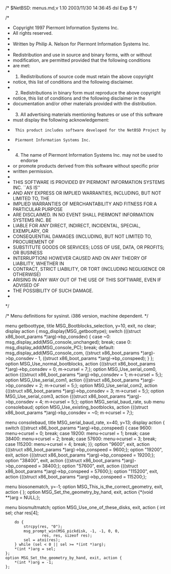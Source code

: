 /*	$NetBSD: menus.md,v 1.10 2003/11/30 14:36:45 dsl Exp $	*/

/*
 * Copyright 1997 Piermont Information Systems Inc.
 * All rights reserved.
 *
 * Written by Philip A. Nelson for Piermont Information Systems Inc.
 *
 * Redistribution and use in source and binary forms, with or without
 * modification, are permitted provided that the following conditions
 * are met:
 * 1. Redistributions of source code must retain the above copyright
 *    notice, this list of conditions and the following disclaimer.
 * 2. Redistributions in binary form must reproduce the above copyright
 *    notice, this list of conditions and the following disclaimer in the
 *    documentation and/or other materials provided with the distribution.
 * 3. All advertising materials mentioning features or use of this software
 *    must display the following acknowledgement:
 *      This product includes software developed for the NetBSD Project by
 *      Piermont Information Systems Inc.
 * 4. The name of Piermont Information Systems Inc. may not be used to endorse
 *    or promote products derived from this software without specific prior
 *    written permission.
 *
 * THIS SOFTWARE IS PROVIDED BY PIERMONT INFORMATION SYSTEMS INC. ``AS IS''
 * AND ANY EXPRESS OR IMPLIED WARRANTIES, INCLUDING, BUT NOT LIMITED TO, THE
 * IMPLIED WARRANTIES OF MERCHANTABILITY AND FITNESS FOR A PARTICULAR PURPOSE
 * ARE DISCLAIMED. IN NO EVENT SHALL PIERMONT INFORMATION SYSTEMS INC. BE 
 * LIABLE FOR ANY DIRECT, INDIRECT, INCIDENTAL, SPECIAL, EXEMPLARY, OR 
 * CONSEQUENTIAL DAMAGES (INCLUDING, BUT NOT LIMITED TO, PROCUREMENT OF 
 * SUBSTITUTE GOODS OR SERVICES; LOSS OF USE, DATA, OR PROFITS; OR BUSINESS
 * INTERRUPTION) HOWEVER CAUSED AND ON ANY THEORY OF LIABILITY, WHETHER IN
 * CONTRACT, STRICT LIABILITY, OR TORT (INCLUDING NEGLIGENCE OR OTHERWISE)
 * ARISING IN ANY WAY OUT OF THE USE OF THIS SOFTWARE, EVEN IF ADVISED OF 
 * THE POSSIBILITY OF SUCH DAMAGE.
 *
 */

/* Menu definitions for sysinst. i386 version, machine dependent. */

menu getboottype, title MSG_Bootblocks_selection, y=10, exit, no clear;
	display action { msg_display(MSG_getboottype);
		switch (((struct x86_boot_params *)arg)->bp_consdev) {
		case ~0:
			msg_display_add(MSG_console_unchanged);
			break;
		case 0:
			msg_display_add(MSG_console_PC);
			break;
		default:
			msg_display_add(MSG_console_com,
			((struct x86_boot_params *)arg)->bp_consdev - 1,
			((struct x86_boot_params *)arg)->bp_conspeed);
		}
		};
	option MSG_Use_normal_bootblocks, action
	    {((struct x86_boot_params *)arg)->bp_consdev = 0; m->cursel = 7;};
	option MSG_Use_serial_com0, action
	    {((struct x86_boot_params *)arg)->bp_consdev = 1; m->cursel = 5;};
	option MSG_Use_serial_com1, action
	    {((struct x86_boot_params *)arg)->bp_consdev = 2; m->cursel = 5;};
	option MSG_Use_serial_com2, action
	    {((struct x86_boot_params *)arg)->bp_consdev = 3; m->cursel = 5;};
	option MSG_Use_serial_com3, action
	    {((struct x86_boot_params *)arg)->bp_consdev = 4; m->cursel = 5;};
	option MSG_serial_baud_rate, sub menu consolebaud;
	option MSG_Use_existing_bootblocks, action
	    {((struct x86_boot_params *)arg)->bp_consdev = ~0; m->cursel = 7;};

menu consolebaud, title MSG_serial_baud_rate, x=40, y=13;
	display action {
		switch (((struct x86_boot_params *)arg)->bp_conspeed) {
		case   9600: menu->cursel = 0; break;
		case  19200: menu->cursel = 1; break;
		case  38400: menu->cursel = 2; break;
		case  57600: menu->cursel = 3; break;
		case 115200: menu->cursel = 4; break;
		}};
	option "9600", exit, action
	    {((struct x86_boot_params *)arg)->bp_conspeed = 9600;};
	option "19200", exit, action
	    {((struct x86_boot_params *)arg)->bp_conspeed = 19200;};
	option "38400", exit, action
	    {((struct x86_boot_params *)arg)->bp_conspeed = 38400;};
	option "57600", exit, action
	    {((struct x86_boot_params *)arg)->bp_conspeed = 57600;};
	option "115200", exit, action
	    {((struct x86_boot_params *)arg)->bp_conspeed = 115200;};

menu biosonematch, y=-1;
	option MSG_This_is_the_correct_geometry, exit, action { };
	option MSG_Set_the_geometry_by_hand, exit, action
	    {*(void **)arg = NULL;};

menu biosmultmatch;
	option MSG_Use_one_of_these_disks, exit, action {
		int sel;
		char res[4];

		do {
			strcpy(res, "0");
			msg_prompt_win(MSG_pickdisk, -1, -1, 0, 0,
					res, res, sizeof res);
			sel = atoi(res);
		} while (sel < 0 || sel >= *(int *)arg);
		*(int *)arg = sel;
	};
	option MSG_Set_the_geometry_by_hand, exit, action {
		*(int *)arg = -1;
	};
